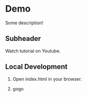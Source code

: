 # Demo

Some description!

## Subheader

Watch tutorial on Youtube.
## Local Development

1. Open index.html in your browser.

2. gogo